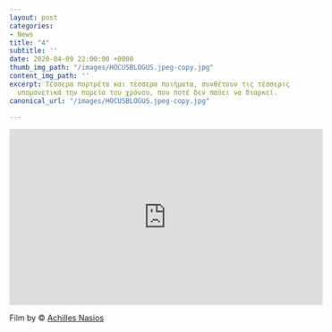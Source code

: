 ```yaml
---
layout: post
categories:
- News
title: "4"
subtitle: ''
date: 2020-04-09 22:00:00 +0000
thumb_img_path: "/images/HOCUSBLOGUS.jpeg-copy.jpg"
content_img_path: ''
excerpt: Τέσσερα πορτρέτα και τέσσερα ποιήματα, συνθέτουν τις τέσσερις εποχές ακολουθώντας
  υπομονετικά την πορεία του χρόνου, που ποτέ δεν παύει να διαρκεί.
canonical_url: "/images/HOCUSBLOGUS.jpeg-copy.jpg"

---
```

<iframe width="560" height="315" src="https://www.youtube.com/embed/qbt1TEuIFiI" frameborder="0" allow="accelerometer; autoplay; encrypted-media; gyroscope; picture-in-picture" allowfullscreen></iframe>

Film by © <a href="https://www.facebook.com/achilles.nasios" target="blank">Achilles Nasios</a>